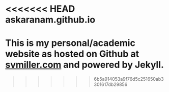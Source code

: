<<<<<<< HEAD
askaranam.github.io
============

This is my personal/academic website as hosted on Github at [svmiller.com](http://askaranam.github.io) and powered by Jekyll.
=======

>>>>>>> 6b5a914053a9f76d5c251650ab3301617db29856
